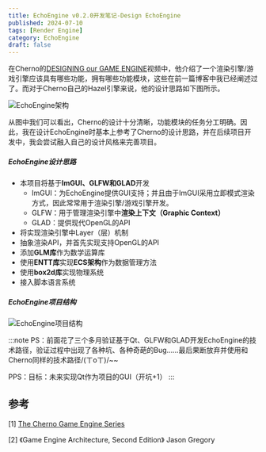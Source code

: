 ```yaml
---
title: EchoEngine v0.2.0开发笔记-Design EchoEngine
published: 2024-07-10
tags: [Render Engine]
category: EchoEngine
draft: false
---
```

在Cherno的[DESIGNING our GAME ENGINE](https://youtu.be/etdSXlVjXss?si=Sn9zBWNlenxqmtaE)视频中，他介绍了一个渲染引擎/游戏引擎应该具有哪些功能，拥有哪些功能模块，这些在前一篇博客中我已经阐述过了。而对于Cherno自己的Hazel引擎来说，他的设计思路如下图所示。

![EchoEngine架构](EchoEngine软件设计.png)

从图中我们可以看出，Cherno的设计十分清晰，功能模块的任务分工明确。因此，我在设计EchoEngine时基本上参考了Cherno的设计思路，并在后续项目开发中，我会尝试融入自己的设计风格来完善项目。

##### **EchoEngine设计思路**

* 本项目将基于**ImGUI、GLFW和GLAD**开发
  * ImGUI：为EchoEngine提供GUI支持；并且由于ImGUI采用立即模式渲染方式，因此常常用于渲染引擎/游戏引擎开发。
  * GLFW：用于管理渲染引擎中**渲染上下文（Graphic Context）**
  * GLAD：提供现代OpenGL的API
* 将实现渲染引擎中Layer（层）机制
* 抽象渲染API，并首先实现支持OpenGL的API
* 添加**GLM库**作为数学运算库
* 使用**ENTT库**实现**ECS架构**作为数据管理方法
* 使用**box2d库**实现物理系统
* 接入脚本语言系统

##### **EchoEngine项目结构**

![EchoEngine项目结构](EchoEngine项目结构.png)

:::note
PS：前面花了三个多月验证基于Qt、GLFW和GLAD开发EchoEngine的技术路径，验证过程中出现了各种坑、各种奇葩的Bug……最后果断放弃并使用和Cherno同样的技术路径/(ㄒoㄒ)/~~

PPS：目标：未来实现Qt作为项目的GUI（开坑+1）
:::

## 参考

[1] [The Cherno Game Engine Series](https://www.youtube.com/playlist?list=PLlrATfBNZ98dC-V-N3m0Go4deliWHPFwT)

[2] 《Game Engine Architecture, Second Edition》 Jason Gregory
